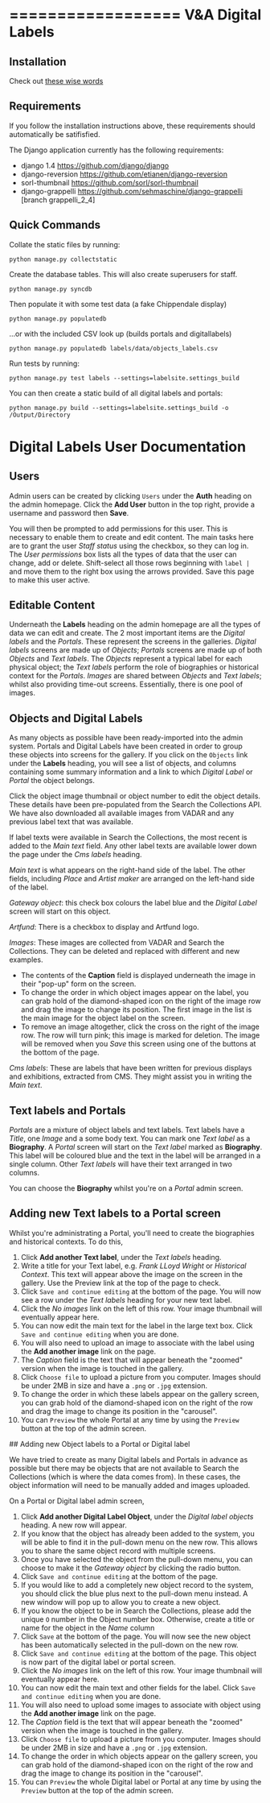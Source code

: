 ==================
V&A Digital Labels
==================

## Installation

Check out [these wise words](https://github.com/vanda/DigitalLabels/wiki/Digital-Labels-Installation)

## Requirements

If you follow the installation instructions above, these requirements should automatically be satifisfied.

The Django application currently has the following requirements:

* django 1.4 https://github.com/django/django
* django-reversion https://github.com/etianen/django-reversion
* sorl-thumbnail https://github.com/sorl/sorl-thumbnail
* django-grappelli https://github.com/sehmaschine/django-grappelli [branch grappelli_2_4]

## Quick Commands

Collate the static files by running:

    python manage.py collectstatic

Create the database tables. This will also create superusers for staff.

    python manage.py syncdb

Then populate it with some test data (a fake Chippendale display)

    python manage.py populatedb
    
…or with the included CSV look up (builds portals and digitallabels)

    python manage.py populatedb labels/data/objects_labels.csv  
    
Run tests by running:

    python manage.py test labels --settings=labelsite.settings_build
	 
You can then create a static build of all digital labels and portals:

    python manage.py build --settings=labelsite.settings_build -o /Output/Directory

# Digital Labels User Documentation

## Users

Admin users can be created by clicking `Users` under the __Auth__ heading on the admin homepage. Click the __Add User__ button in the top right, provide a username and password then __Save__.

You will then be prompted to add permissions for this user. This is necessary to enable them to create and edit content. The main tasks here are to grant the user _Staff status_ using the checkbox, so they can log in. The _User permissions_ box lists all the types of data that the user can change, add or delete. Shift-select all those rows beginning with `label |` and move them to the right box using the arrows provided. Save this page to make this user active.

## Editable Content

Underneath the __Labels__ heading on the admin homepage are all the types of data we can edit and create. The 2 most important items are the _Digital labels_ and the _Portals_. These represent the screens in the galleries. _Digital labels_ screens are made up of _Objects_; _Portals_ screens are made up of both _Objects_ and _Text labels_. The _Objects_ represent a typical label for each physical object; the _Text labels_ perform the role of biographies or historical context for the _Portals_. _Images_ are shared between _Objects_ and _Text labels_; whilst also providing time-out screens. Essentially, there is one pool of images.

## Objects and Digital Labels

As many objects as possible have been ready-imported into the admin system. Portals and Digital Labels have been created in order to group these objects into screens for the gallery. If you click on the `Objects` link under the __Labels__ heading, you will see a list of objects, and columns containing some summary information and a link to which _Digital Label_ or _Portal_ the object belongs.

Click the object image thumbnail or object number to edit the object details. These details have been pre-populated from the Search the Collections API. We have also downloaded all available images from VADAR and any previous label text that was available. 

If label texts were available in Search the Collections, the most recent is added to the _Main text_ field. Any other label texts are available lower down the page under the _Cms labels_ heading.

_Main text_ is what appears on the right-hand side of the label. The other fields, including _Place_ and _Artist maker_ are arranged on the left-hand side of the label.

_Gateway object_: this check box colours the label blue and the _Digital Label_ screen will start on this object.

_Artfund_: There is a checkbox to display and Artfund logo. 

_Images_: These images are collected from VADAR and Search the Collections. They can be deleted and replaced with different and new examples. 
- The contents of the __Caption__ field is displayed underneath the image in their "pop-up" form on the screen.
- To change the order in which object images appear on the label, you can grab hold of the diamond-shaped icon on the right of the image row and drag the image to change its position. The first image in the list is the main image for the object label on the screen.
- To remove an image altogether, click the cross on the right of the image row. The row will turn pink; this image is marked for deletion. The image will be removed when you _Save_ this screen using one of the buttons at the bottom of the page.

_Cms labels_: These are labels that have been written for previous displays and exhibitions, extracted from CMS. They might assist you in writing the _Main text_.


## Text labels and Portals

_Portals_ are a mixture of object labels and text labels. Text labels have a _Title_,  one _Image_ and a some body text. You can mark one _Text label_ as a __Biography__. A _Portal_ screen will start on the _Text label_ marked as __Biography__.  This label will be coloured blue and the text in the label will be arranged in a single column. Other _Text labels_ will have their text arranged in two columns.

You can choose the __Biography__ whilst you're on a _Portal_ admin screen.

## Adding new Text labels to a Portal screen

Whilst you're administrating a Portal, you'll need to create the biographies and historical contexts. To do this,

1. Click __Add another Text label__, under the _Text labels_ heading.
2. Write a title for your Text label, e.g. _Frank LLoyd Wright_ or _Historical Context_. This text will appear above the image on the screen in the gallery. Use the Preview link at the top of the page to check.
3. Click `Save and continue editing` at the bottom of the page. You will now see a row under the _Text labels_ heading for your new text label.
4. Click the _No images_ link on the left of this row. Your image thumbnail will eventually appear here.
5. You can now edit the main text for the label in the large text box. Click `Save and continue editing` when you are done.
6. You will also need to upload an image to associate with the label using the __Add another image__ link on the page.
7. The _Caption_ field is the text that will appear beneath the "zoomed" version when the image is touched in the gallery.
8. Click `Choose file` to upload a picture from you computer. Images should be under 2MB in size and have a `.png` or `.jpg` extension.
9. To change the order in which these labels appear on the gallery screen, you can grab hold of the diamond-shaped icon on the right of the row and drag the image to change its position in the "carousel".
10. You can `Preview` the whole Portal at any time by using the `Preview` button at the top of the admin screen.

## Adding new Object labels to a Portal or Digital label

We have tried to create as many Digital labels and Portals in advance as possible but there may be objects that are not available to Search the Collections (which is where the data comes from). In these cases, the object information will need to be manually added and images uploaded.

On a Portal or Digital label admin screen,

1. Click __Add another Digital Label Object__, under the _Digital label objects_ heading. A new row will appear.
2. If you know that the object has already been added to the system, you will be able to find it in the pull-down menu on the new row. This allows you to share the same object record with multiple screens.
3. Once you have selected the object from the pull-down menu, you can choose to make it the _Gateway object_ by clicking the radio button.
4. Click `Save and continue editing` at the bottom of the page.
5. If you would like to add a completely new object record to the system, you should click the blue plus next to the pull-down menu instead. A new window will pop up to allow you to create a new object.
6. If you know the object to be in Search the Collections, please add the unique `O` number in the Object number box. Otherwise, create a title or name for the object in the _Name_ column
3. Click `Save` at the bottom of the page. You will now see the new object has been automatically selected in the pull-down on the new row.
4. Click `Save and continue editing` at the bottom of the page. This object is now part of the digital label or portal screen.
4. Click the _No images_ link on the left of this row. Your image thumbnail will eventually appear here.
5. You can now edit the main text and other fields for the label. Click `Save and continue editing` when you are done.
6. You will also need to upload some images to associate with object using the __Add another image__ link on the page.
7. The _Caption_ field is the text that will appear beneath the "zoomed" version when the image is touched in the gallery.
8. Click `Choose file` to upload a picture from you computer. Images should be under 2MB in size and have a `.png` or `.jpg` extension.
9. To change the order in which objects appear on the gallery screen, you can grab hold of the diamond-shaped icon on the right of the row and drag the image to change its position in the "carousel".
10. You can `Preview` the whole Digital label or  Portal at any time by using the `Preview` button at the top of the admin screen.
    